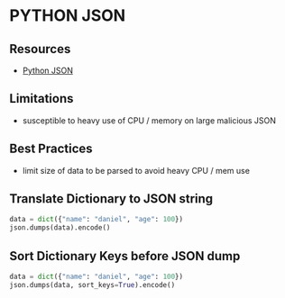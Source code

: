 # PYTHON JSON

## Resources

- [Python JSON](https://docs.python.org/3/library/json.html)

## Limitations

- susceptible to heavy use of CPU / memory on large malicious JSON

## Best Practices

- limit size of data to be parsed to avoid heavy CPU / mem use

## Translate Dictionary to JSON string

```python
data = dict({"name": "daniel", "age": 100})
json.dumps(data).encode()
```

## Sort Dictionary Keys before JSON dump

```python
data = dict({"name": "daniel", "age": 100})
json.dumps(data, sort_keys=True).encode()
```

